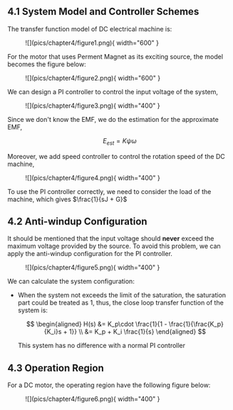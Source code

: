 ## 4.1 System Model and Controller Schemes
The transfer function model of DC electrical machine is:

<figure markdown="span">
    ![](pics/chapter4/figure1.png){ width="600" }
</figure>

For the motor that uses Perment Magnet as its exciting source, the model becomes the figure below:

<figure markdown="span">
    ![](pics/chapter4/figure2.png){ width="600" }
</figure>

We can design a PI controller to control the input voltage of the system,

<figure markdown="span">
    ![](pics/chapter4/figure3.png){ width="400" }
</figure>

Since we don't know the EMF, we do the estimation for the approximate EMF,

$$
E_{est} = K \psi \omega 
$$

Moreover, we add speed controller to control the rotation speed of the DC machine,

<figure markdown="span">
    ![](pics/chapter4/figure4.png){ width="400" }
</figure>

To use the PI controller correctly, we need to consider the load of the machine, which gives $\frac{1}{sJ + G}$

## 4.2 Anti-windup Configuration
It should be mentioned that the input voltage should __never__ exceed the maximum voltage provided by the source. To avoid this problem, we can apply the anti-windup configuration for the PI controller. 

<figure markdown="span">
    ![](pics/chapter4/figure5.png){ width="400" }
</figure>

We can calculate the system configuration:

* When the system not exceeds the limit of the saturation, the saturation part could be treated as 1, thus, the close loop transfer function of the system is:

    $$
    \begin{aligned}
    H(s) &= K_p\cdot \frac{1}{1 - \frac{1}{\frac{K_p}{K_i}s + 1}} \\
    &= K_p + K_i \frac{1}{s}
    \end{aligned}
    $$

    This system has no difference with a normal PI controller

## 4.3 Operation Region
For a DC motor, the operating region have the following figure below:

<figure markdown="span">
    ![](pics/chapter4/figure6.png){ width="400" }
</figure>